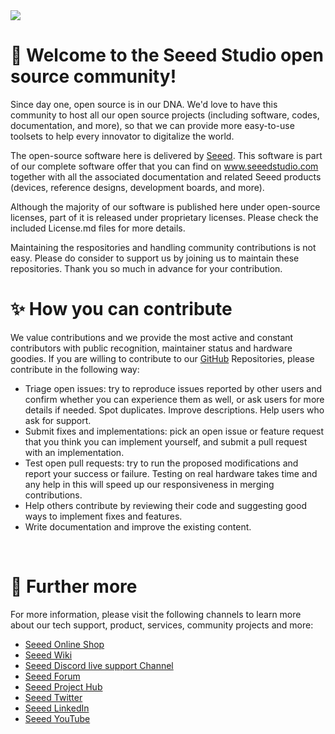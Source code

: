<img src="https://media-cdn.seeedstudio.com/media/logo/stores/4/logo_2018_horizontal.png" />

#  🤗 Welcome to the Seeed Studio open source community!

Since day one, open source is in our DNA. We'd love to have this community to host all our open source projects (including software, codes, documentation, and more), so that we can provide more easy-to-use toolsets to help every innovator to digitalize the world.

The open-source software here is delivered by [Seeed](https://www.seeed.cc/). This software is part of our complete software offer that you can find on  www.seeedstudio.com together with all the associated documentation and related Seeed products (devices, reference designs, development boards, and more).

Although the majority of our software is published here under open-source licenses, part of it is released under proprietary licenses. Please check the included License.md files for more details. 

Maintaining the respositories and handling community contributions is not easy. Please do consider to support us by joining us to maintain these repositories. Thank you so much in advance for your contribution.

#  ✨ How you can contribute
We value contributions and we provide the most active and constant contributors with public recognition, maintainer status and hardware goodies. If you are willing to contribute to our [GitHub](https://github.com/Seeed-Studio) Repositories, please contribute in the following way: 
- Triage open issues: try to reproduce issues reported by other users and confirm whether you can experience them as well, or ask users for more details if needed. Spot duplicates. Improve descriptions. Help users who ask for support.
- Submit fixes and implementations: pick an open issue or feature request that you think you can implement yourself, and submit a pull request with an implementation.
- Test open pull requests: try to run the proposed modifications and report your success or failure. Testing on real hardware takes time and any help in this will speed up our responsiveness in merging contributions.
- Help others contribute by reviewing their code and suggesting good ways to implement fixes and features.
- Write documentation and improve the existing content.


<br/>

#  📖 Further more
For more information, please visit the following channels to learn more about our tech support, product, services, community projects and more:

- [Seeed Online Shop](www.seeedstudio.com) 
- [Seeed Wiki](https://wiki.seeedstudio.com/)
- [Seeed Discord live support Channel](https://discord.gg/QqMgVwHT3X)
- [Seeed Forum](https://forum.seeedstudio.com/)
- [Seeed Project Hub](https://www.hackster.io/seeed)
- [Seeed Twitter](https://twitter.com/seeedstudio)
- [Seeed LinkedIn](https://www.linkedin.com/company/seeedstudio)
- [Seeed YouTube](https://www.youtube.com/c/SeeedStudioSZ-)
